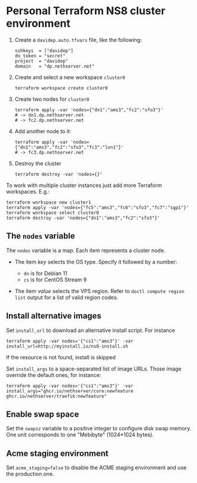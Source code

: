 # Personal Terraform NS8 cluster environment

1. Create a `davidep.auto.tfvars` file, like the following:

       sshkeys  = ["davidep"]
       do_token = "secret"
       project  = "davidep"
       domain   = "dp.nethserver.net"

2. Create and select a new workspace `cluster0`

       terraform workspace create cluster0

3. Create two nodes for `cluster0`

       terraform apply -var 'nodes={"dn1":"ams3","fc2":"sfo3"}'
       # -> dn1.dp.nethserver.net
       # -> fc2.dp.nethserver.net

4. Add another node to it:

       terraform apply -var 'nodes={"dn1":"ams3","fc2":"sfo3","fc3":"lon1"}'
       # -> fc3.dp.nethserver.net

5. Destroy the cluster

       terraform destroy -var 'nodes={}'

To work with multiple cluster instances just add more Terraform
workspaces. E.g.:

    terraform workspace new cluster1
    terraform apply -var 'nodes={"fc5":"ams3","fc6":"sfo3","fc7":"sgp1"}'
    terraform workspace select cluster0
    terraform destroy -var 'nodes={"dn1":"ams3","fc2":"sfo3"}'

## The `nodes` variable

The `nodes` variable is a map. Each item represents a cluster node.

- The item _key_ selects the OS type. Specify it followed by a number:

  * `dn` is for Debian 11
  * `cs` is for CentOS Stream 9

- The item _value_ selects the VPS region. Refer to `doctl compute region list` output for
  a list of valid region codes.

## Install alternative images

Set `install_url` to download an alternative install script. For instance

    terraform apply -var nodes='{"cs1":"ams3"}' -var install_url=http://myinstall.io/ns8-install.sh

If the resource is not found, install is skipped

Set `install_args` to a space-separated list of image URLs. Those image override the default ones, for instance:

    terraform apply -var nodes='{"cs1":"ams3"}' -var install_args="ghcr.io/nethserver/core:newfeature ghcr.io/nethserver/traefik:newfeature"

## Enable swap space

Set the `swapsz` variable to a positive integer to configure disk swap
memory. One unit corresponds to one "Mebibyte" (1024*1024 bytes).

## Acme staging environment

Set `acme_staging=false` to disable the ACME staging environment and use
the production one.
